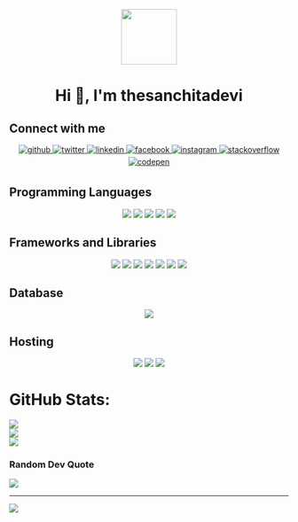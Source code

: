 <div id="header" align="center">
  <img src="https://media.giphy.com/media/QLzImGMAHffcJ2Xl4I/giphy.gif" width="100"/>
</div>


 
<h1 align="center">Hi 👋, I'm thesanchitadevi</h1>

## Connect with me  

<div align="center">
<a href="https://github.com/https://github.com/thesanchitadevi" target="_blank">
<img src=https://img.shields.io/badge/github-%2324292e.svg?&style=for-the-badge&logo=github&logoColor=white alt=github style="margin-bottom: 5px;" />
</a>
<a href="https://twitter.com/https://twitter.com/thesanchitadevi" target="_blank">
<img src=https://img.shields.io/badge/twitter-%2300acee.svg?&style=for-the-badge&logo=twitter&logoColor=white alt=twitter style="margin-bottom: 5px;" />
</a>
<a href="https://linkedin.com/in/https://www.linkedin.com/in/thesanchitadevi/" target="_blank">
<img src=https://img.shields.io/badge/linkedin-%231E77B5.svg?&style=for-the-badge&logo=linkedin&logoColor=white alt=linkedin style="margin-bottom: 5px;" />
</a>
<a href="https://www.facebook.com/https://www.facebook.com/thesanchitadevi/" target="_blank">
<img src=https://img.shields.io/badge/facebook-%232E87FB.svg?&style=for-the-badge&logo=facebook&logoColor=white alt=facebook style="margin-bottom: 5px;" />
</a>
<a href="https://instagram.com/https://www.instagram.com/thesanchitadevi/" target="_blank">
<img src=https://img.shields.io/badge/instagram-%23000000.svg?&style=for-the-badge&logo=instagram&logoColor=white alt=instagram style="margin-bottom: 5px;" />
</a>
<a href="https://stackoverflow.com/users/https://stackoverflow.com/users/19933619/sanchita-devi" target="_blank">
<img src=https://img.shields.io/badge/stackoverflow-%23F28032.svg?&style=for-the-badge&logo=stackoverflow&logoColor=white alt=stackoverflow style="margin-bottom: 5px;" />
</a>
<a href="https://codepen.com/https://codepen.io/https://codepen.io/thesanchitadevi" target="_blank">
<img src=https://img.shields.io/badge/codepen-%23131417.svg?&style=for-the-badge&logo=codepen&logoColor=white alt=codepen style="margin-bottom: 5px;" />
</a>  
</div>  
  


## Programming Languages
<p align="center">
  <img src="https://img.shields.io/badge/HTML5-E34F26?style=for-the-badge&logo=html5&logoColor=white" />
  <img src="https://img.shields.io/badge/CSS3-1572B6?style=for-the-badge&logo=css3&logoColor=white" />
  <img src="https://img.shields.io/badge/JavaScript-323330?style=for-the-badge&logo=javascript&logoColor=F7DF1E" /> 
  <img src="https://img.shields.io/badge/C-00599C?style=for-the-badge&logo=c&logoColor=white" />
  <img src="https://img.shields.io/badge/C%2B%2B-00599C?style=for-the-badge&logo=c%2B%2B&logoColor=white" />
</p> 

## Frameworks and Libraries

<p align="center">
  <img src="https://img.shields.io/badge/Bootstrap-563D7C?style=for-the-badge&logo=bootstrap&logoColor=white" />
  <img src="https://img.shields.io/badge/Tailwind_CSS-38B2AC?style=for-the-badge&logo=tailwind-css&logoColor=white" />  
  <img src="https://img.shields.io/badge/React-20232A?style=for-the-badge&logo=react&logoColor=61DAFB" /> 
  <img src="https://img.shields.io/badge/Node.js-339933?style=for-the-badge&logo=nodedotjs&logoColor=white" />
  <img src="https://img.shields.io/badge/next.js-000000?style=for-the-badge&logo=nextdotjs&logoColor=white" />
  <img src="https://img.shields.io/badge/express.js-%23404d59.svg?style=for-the-badge&logo=express&logoColor=%2361DAFB" />
   <img src="https://img.shields.io/badge/JWT-black?style=for-the-badge&logo=JSON%20web%20tokens" />
</p>

## Database

<p align="center">
  <img src="https://img.shields.io/badge/MongoDB-4EA94B?style=for-the-badge&logo=mongodb&logoColor=white" />
</p>


## Hosting

<p align="center">
  <img src="https://img.shields.io/badge/netlify-%23000000.svg?style=for-the-badge&logo=netlify&logoColor=#00C7B7" />
  <img src="https://img.shields.io/badge/firebase-%23039BE5.svg?style=for-the-badge&logo=firebase" />
  <img src="https://img.shields.io/badge/vercel-%23000000.svg?style=for-the-badge&logo=vercel&logoColor=white" />
</p>

#  GitHub Stats:
![](https://github-readme-stats.vercel.app/api?username=thesanchitadevi&theme=tokyonight&hide_border=false&include_all_commits=true&count_private=true)<br/>
![](https://github-readme-streak-stats.herokuapp.com/?user=thesanchitadevi&theme=tokyonight&hide_border=false)<br/>
![](https://github-readme-stats.vercel.app/api/top-langs/?username=thesanchitadevi&theme=tokyonight&hide_border=false&include_all_commits=true&count_private=true&layout=compact)


###  Random Dev Quote
![](https://quotes-github-readme.vercel.app/api?type=horizontal&theme=radical)

---
[![](https://visitcount.itsvg.in/api?id=thesanchitadevi&icon=0&color=0)](https://visitcount.itsvg.in)

<!-- Proudly created with GPRM ( https://gprm.itsvg.in ) -->


<!---
sanchitadevi/sanchitadevi is a ✨ special ✨ repository because its `README.md` (this file) appears on your GitHub profile.
You can click the Preview link to take a look at your changes.
--->
